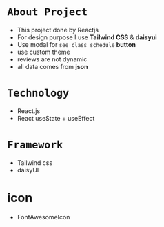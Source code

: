
# `About Project`

- This project done by Reactjs
- For design purpose I use **Tailwind CSS** & **daisyui**
- Use modal for ` see class schedule ` **button**
- use custom theme
- reviews are not dynamic
- all data comes from **json**


# `Technology`
* React.js
* React useState + useEffect
# `Framework`
* Tailwind css
* daisyUI

# icon
* FontAwesomeIcon